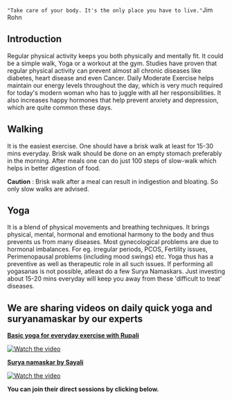 `"Take care of your body. It's the only place you have to live."`Jim Rohn

## Introduction

Regular physical activity keeps you both physically and mentally fit. It could be a simple walk, Yoga or a workout at the gym. Studies have proven that regular physical activity can prevent almost all chronic diseases like diabetes, heart disease and even Cancer. Daily Moderate Exercise helps maintain our energy levels throughout the day, which is very much required for today's modern woman who has to juggle with all her responsibilities. It also increases happy hormones that help prevent anxiety and depression, which are quite common these days.

## Walking

It is the easiest exercise. One should have a brisk walk at least for 15-30 mins everyday. Brisk walk should be done on an empty stomach preferably in the morning. After meals one can do just 100 steps of slow-walk which helps in better digestion of food.

**Caution** : Brisk walk after a meal can result in indigestion and bloating. So only slow walks are advised.

## Yoga

It is a blend of physical movements and breathing techniques. It brings physical, mental, hormonal and emotional harmony to the body and thus prevents us from many diseases. Most gynecological problems are due to hormonal imbalances. For eg. irregular periods, PCOS, Fertility issues, Perimenopausal problems (including mood swings) etc. Yoga thus has a preventive as well as therapeutic role in all such issues. If performing all yogasanas is not possible, atleast do a few Surya Namaskars. Just investing about 15-20 mins everyday will keep you away from these 'difficult to treat' diseases.

## We are sharing videos on daily quick yoga and suryanamaskar by our experts

[**Basic yoga for everyday exercise with Rupali**](https://youtu.be/5IfeDR9y7xs)  

[![Watch the video](https://img.youtube.com/vi/5IfeDR9y7xs/hqdefault.jpg)](https://youtu.be/5IfeDR9y7xs)

[**Surya namaskar by Sayali**](https://youtu.be/6ivs1RDxJ-4)  

[![Watch the video](https://img.youtube.com/vi/6ivs1RDxJ-4/hqdefault.jpg)](https://youtu.be/6ivs1RDxJ-4)

**You can join their direct sessions by clicking below.**
